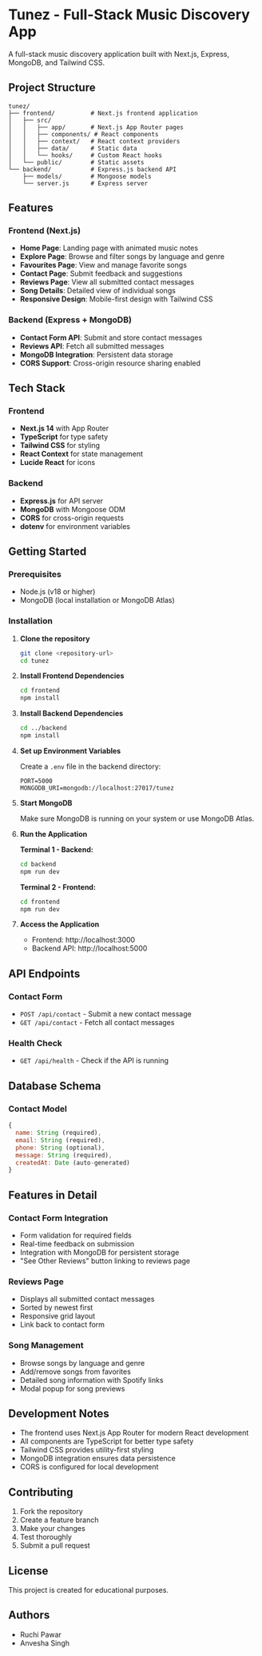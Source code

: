 # Tunez - Full-Stack Music Discovery App

A full-stack music discovery application built with Next.js, Express, MongoDB, and Tailwind CSS.

## Project Structure

```
tunez/
├── frontend/          # Next.js frontend application
│   ├── src/
│   │   ├── app/       # Next.js App Router pages
│   │   ├── components/ # React components
│   │   ├── context/   # React context providers
│   │   ├── data/      # Static data
│   │   └── hooks/     # Custom React hooks
│   └── public/        # Static assets
└── backend/           # Express.js backend API
    ├── models/        # Mongoose models
    └── server.js      # Express server
```

## Features

### Frontend (Next.js)
- **Home Page**: Landing page with animated music notes
- **Explore Page**: Browse and filter songs by language and genre
- **Favourites Page**: View and manage favorite songs
- **Contact Page**: Submit feedback and suggestions
- **Reviews Page**: View all submitted contact messages
- **Song Details**: Detailed view of individual songs
- **Responsive Design**: Mobile-first design with Tailwind CSS

### Backend (Express + MongoDB)
- **Contact Form API**: Submit and store contact messages
- **Reviews API**: Fetch all submitted messages
- **MongoDB Integration**: Persistent data storage
- **CORS Support**: Cross-origin resource sharing enabled

## Tech Stack

### Frontend
- **Next.js 14** with App Router
- **TypeScript** for type safety
- **Tailwind CSS** for styling
- **React Context** for state management
- **Lucide React** for icons

### Backend
- **Express.js** for API server
- **MongoDB** with Mongoose ODM
- **CORS** for cross-origin requests
- **dotenv** for environment variables

## Getting Started

### Prerequisites
- Node.js (v18 or higher)
- MongoDB (local installation or MongoDB Atlas)

### Installation

1. **Clone the repository**
   ```bash
   git clone <repository-url>
   cd tunez
   ```

2. **Install Frontend Dependencies**
   ```bash
   cd frontend
   npm install
   ```

3. **Install Backend Dependencies**
   ```bash
   cd ../backend
   npm install
   ```

4. **Set up Environment Variables**
   
   Create a `.env` file in the backend directory:
   ```env
   PORT=5000
   MONGODB_URI=mongodb://localhost:27017/tunez
   ```

5. **Start MongoDB**
   
   Make sure MongoDB is running on your system or use MongoDB Atlas.

6. **Run the Application**

   **Terminal 1 - Backend:**
   ```bash
   cd backend
   npm run dev
   ```

   **Terminal 2 - Frontend:**
   ```bash
   cd frontend
   npm run dev
   ```

7. **Access the Application**
   - Frontend: http://localhost:3000
   - Backend API: http://localhost:5000

## API Endpoints

### Contact Form
- `POST /api/contact` - Submit a new contact message
- `GET /api/contact` - Fetch all contact messages

### Health Check
- `GET /api/health` - Check if the API is running

## Database Schema

### Contact Model
```javascript
{
  name: String (required),
  email: String (required),
  phone: String (optional),
  message: String (required),
  createdAt: Date (auto-generated)
}
```

## Features in Detail

### Contact Form Integration
- Form validation for required fields
- Real-time feedback on submission
- Integration with MongoDB for persistent storage
- "See Other Reviews" button linking to reviews page

### Reviews Page
- Displays all submitted contact messages
- Sorted by newest first
- Responsive grid layout
- Link back to contact form

### Song Management
- Browse songs by language and genre
- Add/remove songs from favorites
- Detailed song information with Spotify links
- Modal popup for song previews

## Development Notes

- The frontend uses Next.js App Router for modern React development
- All components are TypeScript for better type safety
- Tailwind CSS provides utility-first styling
- MongoDB integration ensures data persistence
- CORS is configured for local development

## Contributing

1. Fork the repository
2. Create a feature branch
3. Make your changes
4. Test thoroughly
5. Submit a pull request

## License

This project is created for educational purposes.

## Authors

- Ruchi Pawar
- Anvesha Singh
